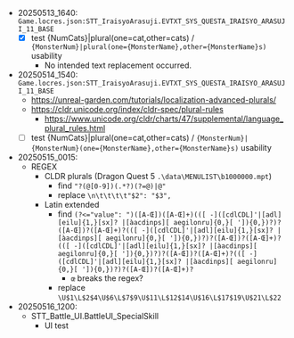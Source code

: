 - 20250513_1640: `Game.locres.json:STT_IraisyoArasuji.EVTXT_SYS_QUESTA_IRAISYO_ARASUJI_11_BASE`
  - [x] test {NumCats}|plural(one=cat,other=cats) / `{MonsterNum}|plural(one={MonsterName},other={MonsterName}s)` usability
    - No intended text replacement occurred.
- 20250514_1540: `Game.locres.json:STT_IraisyoArasuji.EVTXT_SYS_QUESTA_IRAISYO_ARASUJI_11_BASE`
  - https://unreal-garden.com/tutorials/localization-advanced-plurals/
  - https://cldr.unicode.org/index/cldr-spec/plural-rules
    - https://www.unicode.org/cldr/charts/47/supplemental/language_plural_rules.html
  - [ ] test {NumCats}|plural(one=cat,other=cats) / `{MonsterNum}|{MonsterNum}(one={MonsterName},other={MonsterName}s)` usability
- 20250515_0015:
  - REGEX
    - CLDR plurals (Dragon Quest 5 `.\data\MENULIST\b1000000.mpt`)
      - find `"?(@[0-9])(.*?)(?=@)|@"`
      - replace `\n\t\t\t\t"$2": "$3",`
    - Latin extended
      - find `(?<="value": ")([A-Œ])([A-Œ]+)(([ -]([cdlCDL]'|[adl][eilu]{1,}[sx]? |[àacdinps][ aegilonru]{0,}[ ']){0,})?)?([A-Œ])?([A-Œ]+)?(([ -]([cdlCDL]'|[adl][eilu]{1,}[sx]? |[àacdinps][ aegilonru]{0,}[ ']){0,})?)?([A-Œ])?([A-Œ]+)?(([ -]([cdlCDL]'|[adl][eilu]{1,}[sx]? |[àacdinps][ aegilonru]{0,}[ ']){0,})?)?([A-Œ])?([A-Œ]+)?(([ -]([cdlCDL]'|[adl][eilu]{1,}[sx]? |[àacdinps][ aegilonru]{0,}[ ']){0,})?)?([A-Œ])?([A-Œ]+)?`
        - `œ` breaks the regex?
      - replace `\U$1\L$2$4\U$6\L$7$9\U$11\L$12$14\U$16\L$17$19\U$21\L$22`
- 20250516_1200:
  - STT_Battle_UI.BattleUI_SpecialSkill
    - <right>UI test